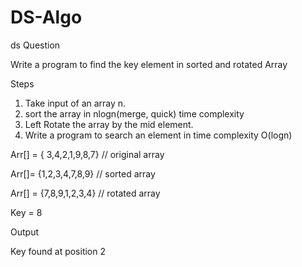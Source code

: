 # DS-Algo
ds
Question 

Write a program to find the key element in sorted and rotated Array

Steps

1)	Take input of an array n.
2)	sort the array in nlogn(merge, quick) time complexity 
3)	Left Rotate the array by the mid element.
4)	Write a program to search an element in time complexity O(logn)

Arr[] = { 3,4,2,1,9,8,7}  // original array

Arr[]= {1,2,3,4,7,8,9}   // sorted array

Arr[] = {7,8,9,1,2,3,4} // rotated array 

Key = 8

Output

Key found at position 2
